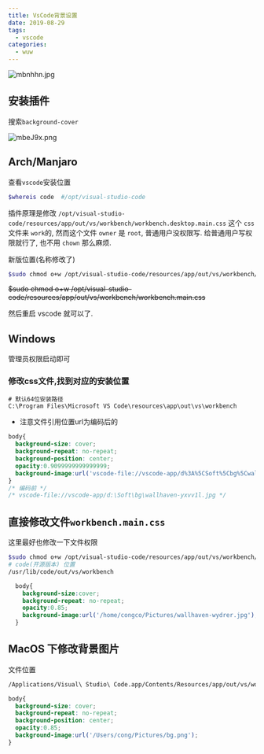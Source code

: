 ```yaml
---
title: VsCode背景设置
date: 2019-08-29
tags:
  - vscode
categories:
  - wuw
---
```


![mbnhhn.jpg](https://s2.ax1x.com/2019/08/29/mbnhhn.jpg)
<!-- more -->
## 安装插件

搜索`background-cover`

![mbeJ9x.png](https://s2.ax1x.com/2019/08/29/mbeJ9x.png)

## Arch/Manjaro

查看`vscode`安装位置

```bash
$whereis code  #/opt/visual-studio-code
```

插件原理是修改 `/opt/visual-studio-code/resources/app/out/vs/workbench/workbench.desktop.main.css` 这个 `css` 文件来 `work`的, 然而这个文件 `owner` 是 `root`, 普通用户没权限写.
给普通用户写权限就行了, 也不用 `chown` 那么麻烦.

新版位置(名称修改了)

```bash
$sudo chmod o+w /opt/visual-studio-code/resources/app/out/vs/workbench/workbench.desktop.main.css
```

~~$sudo chmod o+w /opt/visual-studio-code/resources/app/out/vs/workbench/workbench.main.css~~

然后重启 vscode 就可以了.

## Windows

管理员权限启动即可

### 修改css文件,找到对应的安装位置

```pwsh
# 默认64位安装路径
C:\Program Files\Microsoft VS Code\resources\app\out\vs\workbench
```

- 注意文件引用位置url为编码后的

```css
body{
  background-size: cover;
  background-repeat: no-repeat;
  background-position: center;
  opacity:0.9099999999999999;
  background-image:url('vscode-file://vscode-app/d%3A%5CSoft%5Cbg%5Cwallhaven-yxvv1l.jpg');
}
/* 编码前 */
/* vscode-file://vscode-app/d:\Soft\bg\wallhaven-yxvv1l.jpg */
```

## 直接修改文件`workbench.main.css`

这里最好也修改一下文件权限

```bash
$sudo chmod o+w /opt/visual-studio-code/resources/app/out/vs/workbench/workbench.desktop.main.css
# code(开源版本) 位置
/usr/lib/code/out/vs/workbench
```

```css
  body{
    background-size:cover;
    background-repeat: no-repeat;
    opacity:0.85;
    background-image:url('/home/congco/Pictures/wallhaven-wydrer.jpg');
  }
```

## MacOS 下修改背景图片

文件位置

```bash
/Applications/Visual\ Studio\ Code.app/Contents/Resources/app/out/vs/workbench/workbench.desktop.main.css
```

```css
body{
  background-size: cover;
  background-repeat: no-repeat;
  background-position: center;
  opacity:0.85;
  background-image:url('/Users/cong/Pictures/bg.png');
}
```
